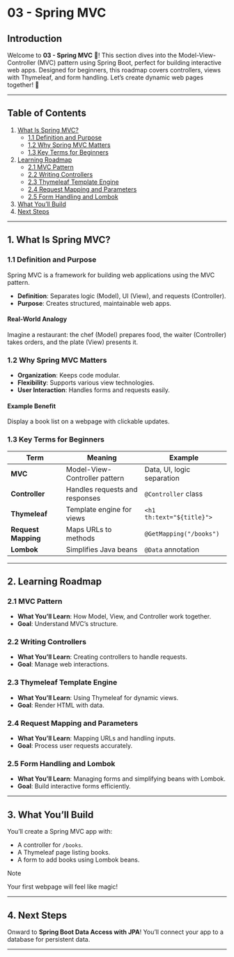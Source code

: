 
# 03 - Spring MVC

## Introduction

Welcome to **03 - Spring MVC** 🌟! This section dives into the Model-View-Controller (MVC) pattern using Spring Boot, perfect for building interactive web apps. Designed for beginners, this roadmap covers controllers, views with Thymeleaf, and form handling. Let’s create dynamic web pages together! 🚀

---

## Table of Contents

1. [What Is Spring MVC?](#1-what-is-spring-mvc)
   - [1.1 Definition and Purpose](#11-definition-and-purpose)
   - [1.2 Why Spring MVC Matters](#12-why-spring-mvc-matters)
   - [1.3 Key Terms for Beginners](#13-key-terms-for-beginners)
2. [Learning Roadmap](#2-learning-roadmap)
   - [2.1 MVC Pattern](#21-mvc-pattern)
   - [2.2 Writing Controllers](#22-writing-controllers)
   - [2.3 Thymeleaf Template Engine](#23-thymeleaf-template-engine)
   - [2.4 Request Mapping and Parameters](#24-request-mapping-and-parameters)
   - [2.5 Form Handling and Lombok](#25-form-handling-and-lombok)
3. [What You’ll Build](#3-what-youll-build)
4. [Next Steps](#4-next-steps)

---

## 1. What Is Spring MVC?

### 1.1 Definition and Purpose

Spring MVC is a framework for building web applications using the MVC pattern.

- **Definition**: Separates logic (Model), UI (View), and requests (Controller).
- **Purpose**: Creates structured, maintainable web apps.

#### Real-World Analogy

Imagine a restaurant: the chef (Model) prepares food, the waiter (Controller) takes orders, and the plate (View) presents it.

### 1.2 Why Spring MVC Matters

- **Organization**: Keeps code modular.
- **Flexibility**: Supports various view technologies.
- **User Interaction**: Handles forms and requests easily.

#### Example Benefit

Display a book list on a webpage with clickable updates.

### 1.3 Key Terms for Beginners

| Term              | Meaning                                      | Example                     |
|-------------------|----------------------------------------------|-----------------------------|
| **MVC**           | Model-View-Controller pattern                | Data, UI, logic separation  |
| **Controller**    | Handles requests and responses               | `@Controller` class         |
| **Thymeleaf**     | Template engine for views                    | `<h1 th:text="${title}">`   |
| **Request Mapping** | Maps URLs to methods                     | `@GetMapping("/books")`     |
| **Lombok**        | Simplifies Java beans                        | `@Data` annotation          |

---

## 2. Learning Roadmap

### 2.1 MVC Pattern

- **What You’ll Learn**: How Model, View, and Controller work together.
- **Goal**: Understand MVC’s structure.

### 2.2 Writing Controllers

- **What You’ll Learn**: Creating controllers to handle requests.
- **Goal**: Manage web interactions.

### 2.3 Thymeleaf Template Engine

- **What You’ll Learn**: Using Thymeleaf for dynamic views.
- **Goal**: Render HTML with data.

### 2.4 Request Mapping and Parameters

- **What You’ll Learn**: Mapping URLs and handling inputs.
- **Goal**: Process user requests accurately.

### 2.5 Form Handling and Lombok

- **What You’ll Learn**: Managing forms and simplifying beans with Lombok.
- **Goal**: Build interactive forms efficiently.

---

## 3. What You’ll Build

You’ll create a Spring MVC app with:
- A controller for `/books`.
- A Thymeleaf page listing books.
- A form to add books using Lombok beans.

>[!NOTE]
>Your first webpage will feel like magic!

---

## 4. Next Steps

Onward to **Spring Boot Data Access with JPA**! You’ll connect your app to a database for persistent data.

---